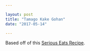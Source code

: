 ```yaml
---

layout: post
title: "Tamago Kake Gohan"
date: "2017-05-14"

---
```


Based off of this [Serious Eats Recipe](http://www.seriouseats.com/2016/04/tamago-kake-gohan-japanese-egg-rice-tkg.html).
